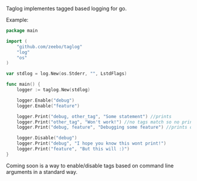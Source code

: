 Taglog implementes tagged based logging for go.

Example:

```go
package main

import (
	"github.com/zeebo/taglog"
	"log"
	"os"
)

var stdlog = log.New(os.Stderr, "", LstdFlags)

func main() {
	logger := taglog.New(stdlog)

	logger.Enable("debug")
	logger.Enable("feature")

	logger.Print("debug, other_tag", "Some statement") //prints
	logger.Print("other_tag", "Won't work!") //no tags match so no print
	logger.Print("debug, feature", "Debugging some feature") //prints once

	logger.Disable("debug")
	logger.Print("debug", "I hope you know this wont print!")
	logger.Print("feature", "But this will :)")
}
```

Coming soon is a way to enable/disable tags based on command line arguments in
a standard way.